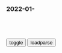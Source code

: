 ### 2022-01-　

```note
```

<table id="tbc" style="white-space:pre-wrap">
</table>
<button onclick="toggleb()">toggle</button>
<button onclick="loadparse()">loadparse</button>
<br>
<!-- 🌸<br>🍅-　-🍑<hr>🍀 -->
<pre>
<textarea rows="30" cols="100" style="display: none" id="tar">

《百家讲坛》 20220722 中国史话（隋唐篇） 7 君臣之间_CCTV节目官网-CCTV-10_央视网(cctv.com)
https://tv.cctv.com/2022/07/22/VIDElFe9Hf9ostL0v6nbuQ5P220722.shtml?spm=C59377.PhY3mfGXKdo3.EmOwVbjiQP0D.49

独孤皇后对一妇人这三个字耿耿于怀，她恨上了高颎。往日情分，化作云烟，随风而逝。

这位王爷，没经验还爱出主意。高颎不采纳，他就恼羞成怒。

以前谁说高颎造反，谁就立马倒霉。现在杨坚不表态，可这个不表态，其实就是表态。

<font size="1" style="color:#DCDCDC">2022-07-27</font>

《百家讲坛》 20220718 zg史话（隋唐篇） 3 除旧布新_CCTV节目官网-CCTV-10_央视网(cctv.com)
https://tv.cctv.com/2022/07/18/VIDEmPqAqWYZWczzWCY74JNQ220718.shtml?spm=C59377.PhY3mfGXKdo3.EmOwVbjiQP0D.36

三省权力互相牵制，裁判就是裁判，不能既当裁判又当球员，既制定规则，又参与其中。z策由大家共同商定，不是比一个人想当然地拍脑门决策科学得多理性的多吗。

都知道隋朝时间短，前后只有三十八年，那为什么亡g亡得这么快，肯定是皇帝昏庸朝廷腐败吗？还真不是。

大家想法不同，是非不一为的都是公事。如果人人都护己之短，怕被人批评，一被批评就怀恨在心。或者碍于情面，明明知道z策错了，也不指出来。

家里的子女要无条件服从家长，一g的百x要无条件服从君主。g是放大的家，君主是放大的家长。子孙辱骂父祖，妻子殴打丈夫，这都是目无尊长。

这后面隐藏的信息是全m要无条件顺从君主。

可见法治虽然重要，但是君q不容侵犯。

行z区太多，办事效率就低。而且庞大的地方官僚队伍要钱养，g家财z压力大，老百x受不了。

zy不能集q，不能实现对地方的绝对l导，他这皇帝当得还有什么劲呢？

<font size="1" style="color:#DCDCDC">2022-07-19</font>

《百家讲坛》 20220331 了不起的《黄帝内经》 30 z医方法在身边_CCTV节目g网-CCTV-10_y视网(cctv.com)
https://tv.cctv.com/2022/03/31/VIDEWMSxt7MyOUt5cJn99JGc220331.shtml?spm=C53121759377.PpQpNjJyNZw2.0.0

<font size="1" style="color:#DCDCDC">2022-03-31</font>

《黄帝内经》法于阴阳，和于术数_规律
https://www.sohu.com/a/414882907_99916460

《黄帝内经》开篇就讲了：上古之人，其知道者，法于阴阳，和于术数。食饮有节，起居有常，不妄作劳，故能形神俱，而尽终其天年，度百岁乃去。

<font size="1" style="color:#DCDCDC">2022-03-31</font>

《百家讲坛》 20220330 了不起的《黄帝内经》 29 各选妙招巧养护_CCTV节目官网-CCTV-10_央视网(cctv.com)
https://tv.cctv.com/2022/03/30/VIDE1Uo3nihBALaa9jhNZC8t220330.shtml?spm=C53121759377.PpQpNjJyNZw2.0.0

阴阳角度，五行角度，九种体质。

<font size="1" style="color:#DCDCDC">2022-03-31</font>

《百家讲坛》 20220308 了不起的《黄帝内经》 7 为什么会有情绪_CCTV节目g网-CCTV-10_y视网(cctv.com)
https://tv.cctv.com/2022/03/08/VIDEAzFX0doQTgmWCSBgoR2K220308.shtml

<font size="1" style="color:#DCDCDC">2022-03-08</font>

《百家讲坛》 20220221 zg传世名画（上部） 7 似水年华_CCTV节目g网-CCTV-10_y视网(cctv.com)
https://tv.cctv.com/2022/02/21/VIDEKlKFj1yEAyrtob3XYouQ220221.shtml

不满和压抑
在文艺作品中也会有所反应，
第一，就是风格偏向阴柔和低迷，

第二，是富贵统治阶层，他们虽然焦虑不安，但是又无计可施，所以就变本加厉地醉生梦死。把这种不安全感，发泄在恣纵无尽的享乐之中。

阔叶眉，大白脸，樱桃口，是很夸张的妆容。显示出一种怪异的，另类的，病态的审美。这都是sh文化生机殆尽，转向颓唐和扭曲的表现。

<font size="1" style="color:#DCDCDC">2022-02-21</font>

苦辛吟_百度百科
https://baike.baidu.com/item/%E8%8B%A6%E8%BE%9B%E5%90%9F

垅上扶犁儿⑴，手种腹长饥。
窗下抛梭女⑵，手织身无衣。
我愿燕赵姝⑶，化为嫫母姿⑷。
一笑不值钱⑸，自然家国肥⑹。

<font size="1" style="color:#DCDCDC">2022-02-21</font>

《百家讲坛》 20220220 zg传世名画（上部） 6 纤手素织_CCTV节目g网-CCTV-10_y视网(cctv.com)
https://tv.cctv.com/2022/02/20/VIDE87nPvBo3XKDTiNwO4QYr220220.shtml

这个老妪面目苍老，神情萎顿。口中无牙，目光呆滞。
麻木，萎靡，灵魂似乎被抽离，想哭都没有眼泪。

<font size="1" style="color:#DCDCDC">2022-02-21</font>

</textarea>
</pre>
<!-- 🍀<br>🍑-　-🍅<hr>🌸 -->

```tip
```

<script src="https://cdn.jsdelivr.net/npm/jquery@3.5.1/dist/jquery.min.js"></script>

<link rel="stylesheet" href="https://cdn.jsdelivr.net/gh/fancyapps/fancybox@3.5.7/dist/jquery.fancybox.min.css" />
<script src="https://cdn.jsdelivr.net/gh/fancyapps/fancybox@3.5.7/dist/jquery.fancybox.min.js"></script>

<script type="text/javascript">

var __urlRegex = /(\b(https?|ftp|file):\/\/[-A-Z0-9+&@#\/%?=~_|!:,.;]*[-A-Z0-9+&@#\/%=~_|])/ig;
var __imgRegex = /\.(?:jpe?g|gif|png|webp)$/i;

loadparse();

function parseURL($string){

    var exp = __urlRegex;
    return $string.replace(exp,function(match){
            __imgRegex.lastIndex=0;
            if(__imgRegex.test(match)){
                return '<a data-fancybox="gallery" href="' + match.replace("/p=700", "")
                 + '"><img src="' + match.replace("/p=700", "/p=160x200")+'" width="64"></a>';
            }
            else{
                return '<a href="' + match + '" target="_blank">' + match + '</a>';
            }
        }
    );
}

function loadparse() {
  tbc.innerHTML = parseURL(tar.value);
}

function toggleb() {
  var x = document.getElementById("tar");
  if (x.style.display === "none") {
    x.style.display = "";
  } else {
    x.style.display = "none";
  }
}

</script>
